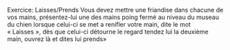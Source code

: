 Exercice: Laisses/Prends
Vous devez mettre une friandise dans chacune de vos mains, présentez-lui une des mains poing fermé au niveau du museau du chien lorsque celui-ci se met a renifler votre main, dite le mot « Laisses », dès que celui-ci détourne le regard tendez lui la deuxième main, ouvrez là et dites lui prends»
